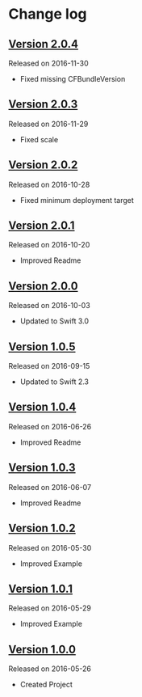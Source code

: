 # Change log

## [Version 2.0.4](https://github.com/efremidze/VisualEffectView/releases/tag/2.0.4)
Released on 2016-11-30

- Fixed missing CFBundleVersion

## [Version 2.0.3](https://github.com/efremidze/VisualEffectView/releases/tag/2.0.3)
Released on 2016-11-29

- Fixed scale

## [Version 2.0.2](https://github.com/efremidze/VisualEffectView/releases/tag/2.0.2)
Released on 2016-10-28

- Fixed minimum deployment target

## [Version 2.0.1](https://github.com/efremidze/VisualEffectView/releases/tag/2.0.1)
Released on 2016-10-20

- Improved Readme

## [Version 2.0.0](https://github.com/efremidze/VisualEffectView/releases/tag/2.0.0)
Released on 2016-10-03

- Updated to Swift 3.0

## [Version 1.0.5](https://github.com/efremidze/VisualEffectView/releases/tag/1.0.5)
Released on 2016-09-15

- Updated to Swift 2.3

## [Version 1.0.4](https://github.com/efremidze/VisualEffectView/releases/tag/1.0.4)
Released on 2016-06-26

- Improved Readme

## [Version 1.0.3](https://github.com/efremidze/VisualEffectView/releases/tag/1.0.3)
Released on 2016-06-07

- Improved Readme

## [Version 1.0.2](https://github.com/efremidze/VisualEffectView/releases/tag/1.0.2)
Released on 2016-05-30

- Improved Example

## [Version 1.0.1](https://github.com/efremidze/VisualEffectView/releases/tag/1.0.1)
Released on 2016-05-29

- Improved Example

## [Version 1.0.0](https://github.com/efremidze/VisualEffectView/releases/tag/1.0.0)
Released on 2016-05-26

- Created Project
